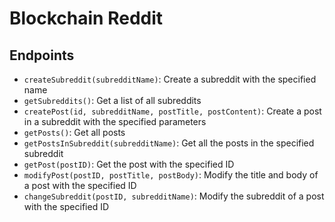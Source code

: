 # Blockchain Reddit

## Endpoints

- `createSubreddit(subredditName)`: Create a subreddit with the specified name
- `getSubreddits()`: Get a list of all subreddits
- `createPost(id, subredditName, postTitle, postContent)`: Create a post in a subreddit with the specified parameters
- `getPosts()`: Get all posts
- `getPostsInSubreddit(subredditName)`: Get all the posts in the specified subreddit
- `getPost(postID)`: Get the post with the specified ID
- `modifyPost(postID, postTitle, postBody)`: Modify the title and body of a post with the specified ID
- `changeSubreddit(postID, subredditName)`: Modify the subreddit of a post with the specified ID
